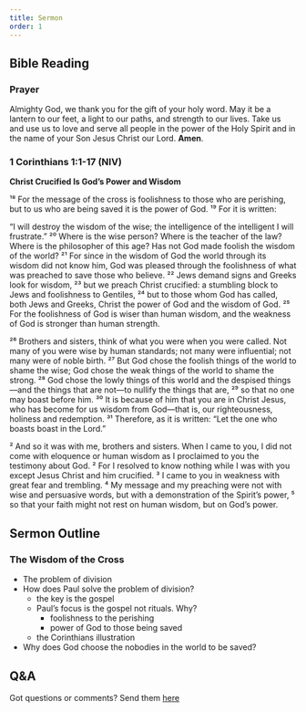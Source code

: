 ```yaml
---
title: Sermon 
order: 1
---
```


## Bible Reading

### Prayer
Almighty God, we thank you for the gift of your holy word. May it be a lantern to our feet, a light to our paths, and strength to our lives. Take us and use us to love and serve all people in the power of the Holy Spirit and in the name of your Son Jesus Christ our Lord. **Amen**. 


### 1 Corinthians 1:1-17 (NIV)

**Christ Crucified Is God’s Power and Wisdom**

¹⁸ For the message of the cross is foolishness to those who are perishing, but to us who are being saved it is the power of God. ¹⁹ For it is written:

“I will destroy the wisdom of the wise;
the intelligence of the intelligent I will frustrate.”
²⁰ Where is the wise person? Where is the teacher of the law? Where is the philosopher of this age? Has not God made foolish the wisdom of the world? ²¹ For since in the wisdom of God the world through its wisdom did not know him, God was pleased through the foolishness of what was preached to save those who believe. ²² Jews demand signs and Greeks look for wisdom, ²³ but we preach Christ crucified: a stumbling block to Jews and foolishness to Gentiles, ²⁴ but to those whom God has called, both Jews and Greeks, Christ the power of God and the wisdom of God. ²⁵ For the foolishness of God is wiser than human wisdom, and the weakness of God is stronger than human strength.

²⁶ Brothers and sisters, think of what you were when you were called. Not many of you were wise by human standards; not many were influential; not many were of noble birth. ²⁷ But God chose the foolish things of the world to shame the wise; God chose the weak things of the world to shame the strong. ²⁸ God chose the lowly things of this world and the despised things—and the things that are not—to nullify the things that are, ²⁹ so that no one may boast before him. ³⁰ It is because of him that you are in Christ Jesus, who has become for us wisdom from God—that is, our righteousness, holiness and redemption. ³¹ Therefore, as it is written: “Let the one who boasts boast in the Lord.”

² And so it was with me, brothers and sisters. When I came to you, I did not come with eloquence or human wisdom as I proclaimed to you the testimony about God. ² For I resolved to know nothing while I was with you except Jesus Christ and him crucified. ³ I came to you in weakness with great fear and trembling. ⁴ My message and my preaching were not with wise and persuasive words, but with a demonstration of the Spirit’s power, ⁵ so that your faith might not rest on human wisdom, but on God’s power.

## Sermon Outline
### The Wisdom of the Cross

- The problem of division
- How does Paul solve the problem of division?
  - the key is the gospel
  - Paul’s focus is the gospel not rituals. Why?
    - foolishness to the perishing
    - power of God to those being saved
  - the Corinthians illustration
- Why does God choose the nobodies in the world to be saved?



## Q&A
Got questions or comments? Send them [here](https://tinyurl.com/SGHACQuestionsAnswers)
